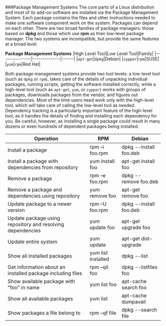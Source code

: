 ###Package Management Systems
The core parts of a Linux distribution and most of its add-on software are installed via the Package Management System. Each package contains the files and other instructions needed to make one software component work on the system. Packages can depend on each other. There are two broad families of package managers: those based on **dpkg** and those which use **rpm** as their low-level package manager. The two systems are incompatible, but provide the same features at a broad level.

**Package Management Systems**
|High Level Tool|Low Level Tool|Family|
|---------------|--------------|------|
|``apt-get``|``dpkg``|Debian|
|``zypper``|``rpm``|SUSE|
|``yum``|``rpm``|Red Hat|

Both package management systems provide two tool levels: a low-level tool (such as ``dpkg`` or ``rpm``), takes care of the details of unpacking individual packages, running scripts, getting the software installed correctly, while a high-level tool (such as ``apt-get``, ``yum``, or ``zypper``) works with groups of packages, downloads packages from the vendor, and figures out dependencies. Most of the time users need work only with the high-level tool, which will take care of calling the low-level tool as needed. Dependency tracking is a particularly important feature of the high-level tool, as it handles the details of finding and installing each dependency for you. Be careful, however, as installing a single package could result in many dozens or even hundreds of dependent packages being installed.

|Operation|RPM|Debian|
|---------|-----------|-----------|
|Install a package|rpm –i foo.rpm|dpkg --install foo.deb|
|Install a package with dependencies from repository|yum install foo|apt-get install foo|
|Remove a package|rpm –e foo.rpm|dpkg --remove foo.deb|
|Remove a package and dependencies using repository|yum remove foo|apt-get remove foo|
|Update package to a newer version|rpm –U foo.rpm|dpkg --install foo.deb|
|Update package using repository and resolving dependencies|yum update foo|apt-get upgrade foo|
|Update entire system|yum update|apt-get dist-upgrade|
|Show all installed packages|yum list installed|dpkg --list|
|Get information about an installed package including files|rpm –qil foo|dpkg --listfiles foo|
|Show available package with "foo" in name|yum list foo|apt-cache search foo|
|Show all available packages|yum list|apt-cache dumpavail|
|Show packages a file belong to|rpm –qf file|dpkg --search file|
